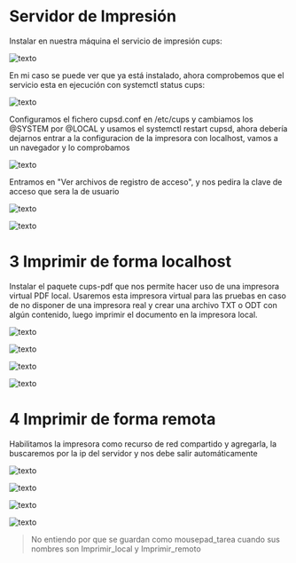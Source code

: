 # Servidor de Impresión

Instalar en nuestra máquina el servicio de impresión cups:

![texto](./1.png)

En mi caso se puede ver que ya está instalado, ahora comprobemos que el servicio esta en ejecución con systemctl status cups:

![texto](./2.png)

Configuramos el fichero cupsd.conf en /etc/cups y cambiamos los @SYSTEM por @LOCAL y usamos el systemctl restart cupsd, ahora debería dejarnos entrar a la configuracion de la impresora con localhost, vamos a un navegador y lo comprobamos

![texto](./3.png)

Entramos en "Ver archivos de registro de acceso", y nos pedira la clave de acceso que sera la de usuario

![texto](./4.png)

![texto](./5.png)

# 3 Imprimir de forma localhost

Instalar el paquete cups-pdf que nos permite hacer uso de una impresora virtual PDF local. Usaremos esta impresora virtual para las pruebas en caso de no disponer de una impresora real y crear una archivo TXT o ODT con algún contenido, luego imprimir el documento en la impresora local.

![texto](./6.png)

![texto](./7.png)

![texto](./8.png)

![texto](./9.png)

# 4 Imprimir de forma remota

Habilitamos la impresora como recurso de red compartido y agregarla, la buscaremos por la ip del servidor y nos debe salir automáticamente

![texto](./10.png)

![texto](./11.png)

![texto](./12.png)

![texto](./13.png)

>No entiendo por que se guardan como mousepad_tarea cuando sus nombres son Imprimir_local y Imprimir_remoto
